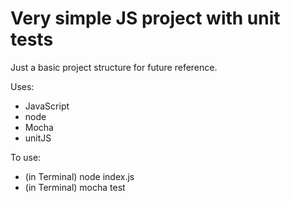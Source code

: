 # Very simple JS project with unit tests
Just a basic project structure for future reference. 

Uses:
* JavaScript
* node
* Mocha
* unitJS

To use:
* (in Terminal) node index.js
* (in Terminal) mocha test 